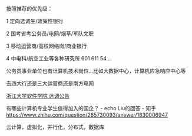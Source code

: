 
按照推荐的优先级：

1 定向选调生/政策性银行

2 国考省考公务员/电网/烟草/军队文职

3 移动运营商/高校网络岗/商业银行

4 中电科/航空工业等各种研究所 601 611 54…

公务员事业单位也有计算机技术岗位…比如大数据中心，计算机应急响应中心等

去四大行还是三大运营商还是南方电网

[浙江大学软件学院 选调公告](http://www.cst.zju.edu.cn/_web/search/doSearch.do?locale=zh_CN&request_locale=zh_CN&_p=YXM9MjI4JnQ9MTU4MiZkPTYzODUmcD0xJm09U04m)

有哪些计算机专业学生值得加入的国企？ - echo Liu的回答 - 知乎 https://www.zhihu.com/question/285730093/answer/1830006947

云计算，虚拟化，并行化，分布式，数据库

